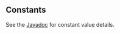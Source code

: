 ## Constants

See the [Javadoc](http://avionosllc.github.io/avionos-aem-foundation/apidocs/com/avionos/aem/foundation/core/constants/package-summary.html) for constant value details.